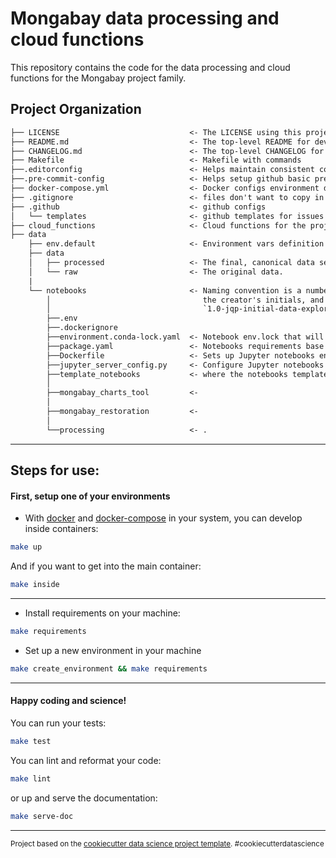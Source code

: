 Mongabay data processing and cloud functions
==============================

This repository contains the code for the data processing and cloud functions for the Mongabay project family.

Project Organization
------------

``` txt
├── LICENSE                             <- The LICENSE using this project.
├── README.md                           <- The top-level README for developers using this project.
├── CHANGELOG.md                        <- The top-level CHANGELOG for developers using this project.
├── Makefile                            <- Makefile with commands
├──.editorconfig                        <- Helps maintain consistent coding styles
├──.pre-commit-config                   <- Helps setup github basic pre-commit hooks
├── docker-compose.yml                  <- Docker configs environment definition
├── .gitignore                          <- files don't want to copy in github
├── .github                             <- github configs
│   └── templates                       <- github templates for issues and pull requests
├── cloud_functions                     <- Cloud functions for the project
├── data
    ├── env.default                     <- Environment vars definition
    ├── data
    │   ├── processed                   <- The final, canonical data sets.
    │   └── raw                         <- The original data.
    |
    └── notebooks                       <- Naming convention is a number (for ordering),
        │                                  the creator's initials, and a short `-` delimited e.g.
        │                                  `1.0-jqp-initial-data-exploration`.
        ├──.env
        ├──.dockerignore
        ├──environment.conda-lock.yaml  <- Notebook env.lock that will be used to quick install dependencies
        ├──package.yaml                 <- Notebooks requirements base on conda/mamba/micromamba env
        ├──Dockerfile                   <- Sets up Jupyter notebooks environment
        ├──jupyter_server_config.py     <- Configure Jupyter notebooks
        ├──template_notebooks           <- where the notebooks template will live.
        │
        ├──mongabay_charts_tool         <-
        │
        ├──mongabay_restoration         <-
        │
        └──processing                   <- .

```

--------

## Steps for use:

#### First, setup one of your environments

- With [docker]() and [docker-compose]() in your system, you can develop inside containers:
``` bash
make up
```
And if you want to get into the main container:
``` bash
make inside
```
------------
- Install requirements on your machine:
``` bash
make requirements
```
- Set up a new environment in your machine
``` bash
make create_environment && make requirements
```
------------

#### Happy coding and science!

You can run your tests:
``` bash
make test
```

You can lint and reformat your code:
``` bash
make lint
```
or up and serve the documentation:
``` bash
make serve-doc
```

--------
<p><small>Project based on the <a target="_blank" href="https://drivendata.github.io/cookiecutter-data-science/">cookiecutter data science project template</a>. #cookiecutterdatascience</small></p>
